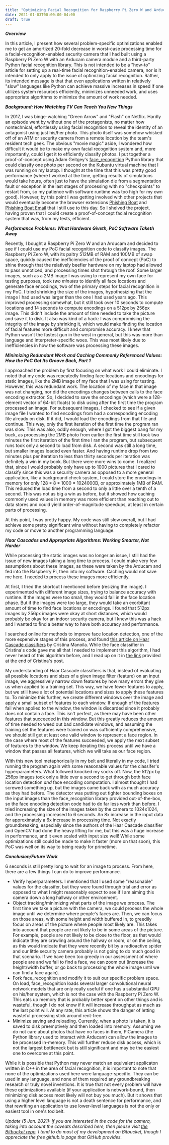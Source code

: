 ```yaml
---
title: "Optimizing Facial Recognition for Raspberry Pi Zero W and Arducam"
date: 2021-01-03T00:00:00-04:00
draft: true
---
```


***Overview***

In this article, I present how several problem-specific optimizations enabled me to get an amortized 20-fold decrease in worst-case processing time for a facial-recognition-enabled security camera that I had built using a Raspberry Pi Zero W with an Arducam camera module and a third-party Python facial recognition library. This is not intended to be a "how-to" article for setting up a real-time facial recognition-enabled camera, nor is it intended to only apply to the issue of optimizing facial recognition. Rather, its intended message is that that even applications written in relatively "slow" languages like Python can achieve massive increases in speed if one utilizes system resources efficiently, minimizes unneeded work, and uses appropriate algorithms to minimize the amount of work needed.

***Background: How Watching TV Can Teach You New Things***

In 2017, I was binge-watching "Green Arrow" and "Flash" on Netflix. Hardly an episode went by without one of the protagonists, no matter how nontechnical, effortlessly using facial recognition to reveal the identity of an antagonist using just his/her photo. This photo itself was somehow whisked off of an ATM or security camera from a remote location by the team's resident tech geek. The obvious "movie magic" aside, I wondered how difficult it would be to make my own facial recognition system and, more importantly, could I get it to efficiently classify photos. I put together a proof-of-concept using Adam Geitgey's [face_recognition](https://github.com/ageitgey/face_recognition#face-recognition) Python library that could classify one photo per second on the Kubuntu virtual machine that I was running on my laptop. I thought at the time that this was pretty good performance (where I worked at the time, getting results of simulations would take hours, often just to have the simulation die from a segmentation fault or exception in the last stages of processing with no "checkpoints" to restart from, so my patience with software runtime was too high for my own good). However, by this point I was getting involved with other projects that would eventually become the browser extensions [Phishing Boat](https://chrome.google.com/webstore/detail/phishing-boat/ljaiihgfejfaggbjfildfnjdckomlfop) and [Phishing Boat Email](https://chrome.google.com/webstore/detail/phishing-boat-email/keddichagapeejkhklfakhmkfeehoicd) that I still use to this day. So I shelved the project, having proven that I could create a proof-of-concept facial recognition system that was, from my tests, efficient.
                       
***Performance Problems: What Hardware Giveth, PoC Software Taketh Away***

Recently, I bought a Raspberry Pi Zero W and an Arducam and decided to see if I could use my PoC facial recognition code to classify images. The Raspberry Pi Zero W, with its paltry 512MB of RAM and 100MB of swap space, quickly caused the inefficiencies of the proof of concept (PoC) to shine through that the relatively beefier hardware on my laptop had allowed to pass unnoticed, and processing times shot through the roof. Some larger images, such as a 2MB image I was using to represent my own face for testing purposes, took *two minutes* to identify all face locations and generate face encodings, two of the primary steps for facial recognition in my PoC. I tried shrinking the size of the images, hypothesizing that the image I had used was larger than the one I had used years ago. This improved processing somewhat, but it still took over 10 seconds to compute locations and 14 seconds to compute encodings on a 512px by 256px image. This didn't include the amount of time needed to take the picture and save it to disk. It also was kind of a hack: I was compromising the integrity of the image by shrinking it, which would make finding the location of facial features more difficult and compromise accuracy. I knew that Python wasn't the fastest gun in the west in general, but this was more than language and interpreter-specific woes. This was most likely due to inefficiencies in how the software was processing these images.

***Minimizing Redundant Work and Caching Commonly Referenced Values: How the PoC Got Its Groove Back, Part 1***
			 
I approached the problem by first focusing on what work I could eliminate. I noted that my code was repeatedly finding face locations and encodings for static images, like the 2MB image of my face that I was using for testing. However, this was redundant work. The location of my face in that image was not changing, nor did the encodings changes between calls to the face encoding extractor. So, I decided to save the encodings (which were a 128-element vector of 64-bit floats) to disk using after the first time the program processed an image. For subsequent images, I checked to see if a given image file I wanted to find encodings from had a corresponding encoding file already on disk. If it did, I would load the encodings from that file and continue. This way, only the first iteration of the first time the program ran was slow. This was also, oddly enough, where I got the biggest bang for my buck, as processing the 2MB photo from earlier the first time still took two minutes the first iteration of the first time I ran the program, but subsequent runs took only a second to load from disk. A second was still a long time, but smaller images loaded even faster. And having runtime drop from two minutes plus per iteration to less than thirty seconds per iteration was definitely a win in my book. But there were more wins to come. I realized that, since I would probably only have up to 1000 pictures that I cared to classify since this was a security camera as opposed to a more general application, like a background check system, I could store the encodings in memory for only 128 * 8 * 1000 = 1024000B, or approximately 1MB of RAM. This reduced the load time from a second to only a little over a tenth of a second. This was not as big a win as before, but it showed how caching commonly used values in memory was more efficient than reaching out to data stores and could yield order-of-magnitude speedups, at least in certain parts of processing.
			 
At this point, I was pretty happy. My code was still slow overall, but I had achieve some pretty significant wins without having to completely refactor my code or move to another programming language.

***Haar Cascades and Appropriate Algorithms: Working Smarter, Not Harder***

While processing the static images was no longer an issue, I still had the issue of new images taking a long time to process. I could make very few assumptions about these images, as these were taken by the Arducam and fed into the Raspberry Pi, then into my software. Caching would not save me here. I needed to process these images more efficiently.

At first, I tried the shortcut I mentioned before (resizing the image). I experimented with different image sizes, trying to balance accuracy with runtime. If the images were too small, they would fail in the face location phase. But if the images were too large, they would take an exorbitant amount of time to find face locations or encodings. I found that 512px images by 256px images were okay at short distances, which would probably be okay for an indoor security camera, but I knew this was a hack and I wanted to find a better way to have both accuracy and performance.

I searched online for methods to improve face location detection, one of the more expensive stages of this process, and found [this article on Haar Cascade classifiers](https://medium.com/@cristinamanoila28/face-recognition-using-opencv-haar-cascade-classifications-1d42a7a5897) by Cristina Manoila. While the face classifier in Cristina's code gave me all that I needed to implement this algorithm, I had never heard of this algorithm before, and I read up on it in [the link](https://docs.opencv.org/3.4/db/d28/tutorial_cascade_classifier.html) provided at the end of Cristina's post.

My understanding of Haar Cascade classifiers is that, instead of evaluating all possible locations and sizes of a given image filter (feature) on an input image, we aggressively narrow down features by how many errors they give us when applied to a training set. This way, we have fewer features to apply, but we still have a lot of potential locations and sizes to apply these features to. To minimize this further, we create different windows over the image and apply a small subset of features to each window. If enough of the features fail when applied to the window, the window is discarded since it probably does not contain a face. This isn't perfect, as there may have been other features that succeeded in this window. But this greatly reduces the amount of time needed to weed out bad candidate windows, and assuming the training set the features were trained on was sufficiently comprehensive, we should still get at least one valid window to represent a face region. In the case where most of the features succeeded, we apply the next subset of features to the window. We keep iterating this process until we have a window that passes all features, which we will take as our face region.

With this new tool metaphorically in my belt and literally in my code, I tried running the program again with some reasonable values for the classifer's hyperparameters. What followed knocked my socks off. Now, the 512px by 256px images took only a little over a second to get through both face location detection *and* face encoding computation. I almost thought I had screwed something up, but the images came back with as much accuracy as they had before. The detector was putting out tighter bounding boxes on the input images than the face_recognition library provided out-of-the-box, so the face encoding detection code had to do far less work than before. I tried increasing the size of the images taken by the camera to 1024x1024, and the processing increased to 6 seconds. An 8x increase in the input data for approximately a 6x increase in processing time. Not exactly groundbreaking, especially since the authors of the Haar Cascade classifier and OpenCV had done the heavy lifting for me, but this was a huge increase in performance, and it even scaled with input size well! While some optimizations still could be made to make it faster (more on that soon), this PoC was well on its way to being ready for primetime.

***Conclusion/Future Work***

6 seconds is still pretty long to wait for an image to process. From here, there are a few things I can do to improve performance.
- Verify hyperparameters. I mentioned that I used some "reasonable" values for the classifer, but they were found through trial and error as opposed to what I might reasonably expect to see if I am aiming this camera down a long hallway or other environment.
- Object tracking/minimizing what parts of the image we process. The first time we take a picture with the camera, we could process the whole image until we determine where people's faces are. Then, we can focus on those areas, with some height and width buffered in, to greedily focus on areas of the picture where people most likely are. This takes into account that people are not likely to be in some areas of the picture. For example, people are not likely to be close to the floor, as that would indicate they are crawling around the hallway or room, or on the ceiling, as this would indicate that they were recently bit by a radioactive spider and our little security camera probably is not going to do much good in that scenario. If we have been too greedy in our assessment of where people are and we fail to find a face, we can zoom out (increase the height/width buffer, or go back to processing the whole image until we can find a face again).
- Fork face_recognition and modify it to suit our specific problem space. On load, face_recognition loads several larger convolutional neural network models that are only really useful if one has a substantial GPU on his/her system, which is not the case with the Raspberry Pi Zero W. This eats up memory that is probably better spent on other things and is wasteful, though I do not know if it will increase throughput as much as the last point will. At any rate, this article shows the danger of letting wasteful processing stick around rent-free.
- Minimize saving and reloading. Currently, when a photo is taken, it is saved to disk preemptively and then loaded into memory. Assuming we do not care about photos that have no faces in them, PiCamera (the Python library used to interact with Arducam) can allow the images to be processed in-memory. This will further reduce disk access, which is not the largest bottleneck but is still significant and may be the easiest one to overcome at this point.
			 
While it is possible that Python may never match an equivalent applicaton written in C++ in the area of facial recognition, it is important to note that none of the optimizations used here were language-specific. They can be used in any language, and none of them required any groundbreaking research or truly novel inventions. It is true that not every problem will have these optimizations available (if your application is network-bound, then minimizing disk access most likely will not buy you much). But it shows that using a higher level language is not a death sentence for performance, and that rewriting an application to use lower-level languages is not the only or easiest tool in one's toolbelt.

*Update (5 Jan. 2021): If you are interested in the code for the camera, taking into account the caveats described here, then please visit [the Bitbucket repo](https://bitbucket.org/socialmonitor/face/src/master). I tend to do most of my development on Bitbucket, though I appreciate the free github.io page that GitHub provides.*
